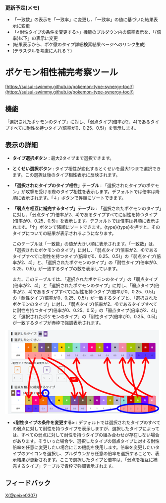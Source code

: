 ### 更新予定(メモ)
- 「一致数」の表示を「一致率」に変更し、「一致率」の値に基づいた結果表示に変更
- 「<耐性タイプの条件を変更する>」機能のプルダウン内の倍率表示を、「{倍率}以下」の表示に変更
- (結果表示から、ポケ徹のタイプ詳細検索結果ページへのリンク生成)
- (テラスタルを考慮に入れる？)


# ポケモン相性補完考察ツール
[https://suisui-swimmy.github.io/pokemon-type-synergy-tool/](https://suisui-swimmy.github.io/pokemon-type-synergy-tool/)

## 機能
「選択されたポケモンのタイプ」に対し、「弱点タイプ(倍率が2、4)であるタイプすべてに耐性を持つタイプ(倍率が0、0.25、0.5)」を表示します。
## 表示の詳細
- **タイプ選択ボタン** : 最大2タイプまで選択できます。
- **とくせい選択ボタン** : タイプ相性が変化するとくせいを最大1つまで選択できます。この選択は後のタイプ相性表示に反映されます。
- **「選択されたタイプのタイプ相性」テーブル** : 「選択されたタイプのポケモン」が攻撃を受ける際のタイプ相性を表示します。デフォルトでは倍率は降順に表示されます。「↓」ボタンで昇順にソートできます。
- **「弱点を相互に補完するタイプ」テーブル** : 「選択されたポケモンのタイプ」に対し、「弱点タイプ(倍率が2、4)であるタイプすべてに耐性を持つタイプ(倍率が0、0.25、0.5)」を表示します。デフォルトでは倍率は昇順に表示されます。「↑」ボタンで降順にソートできます。{type}{type}を押すと、そのタイプについての結果が表示されるようになります。

    このテーブルは「一致数」の値が大きい順に表示されます。「一致数」は、「選択されたポケモンのタイプ」に対し、「弱点タイプ(倍率が2、4)であるタイプすべてに耐性を持つタイプ(倍率が0、0.25、0.5)」の「弱点タイプ(倍率が2、4)」と、「選択されたポケモンのタイプ」の「耐性タイプ(倍率が0、0.25、0.5)」が一致するタイプの数を表示しています。

    また、このテーブルでは、「選択されたポケモンのタイプ」の「弱点タイプ(倍率が2、4)」と「選択されたポケモンのタイプ」に対し、「弱点タイプ(倍率が2、4)であるタイプすべてに耐性を持つタイプ(倍率が0、0.25、0.5)」の「耐性タイプ(倍率が0、0.25、0.5)」が一致するタイプと、「選択されたポケモンのタイプ」に対し、「弱点タイプ(倍率が2、4)であるタイプすべてに耐性を持つタイプ(倍率が0、0.25、0.5)」の「弱点タイプ(倍率が2、4)」と「選択されたポケモンのタイプ」の「耐性タイプ(倍率が0、0.25、0.5)」が一致するタイプが赤枠で強調表示されます。


![README_1.png](https://github.com/suisui-swimmy/pokemon-type-synergy-tool/blob/main/README_1.png?raw=true)


- **<耐性タイプの条件を変更する>** : デフォルトでは選択されたタイプのすべての弱点に対して耐性を持つタイプを表示しますが、選択したタイプによっては、すべての弱点に対して耐性を持つタイプの組み合わせが存在しない場合があります。そういった場合や、選択したタイプの弱点タイプに対する耐性倍率を任意に変更したい場合にこの機能を使用します。倍率を変更したいタイプのアイコンを選択し、プルダウンから任意の倍率を選択することで、表示結果が更新されます。ここで選択したタイプと倍率は、「弱点を相互に補完するタイプ」テーブルで青枠で強調表示されます。
## フィードバック
[X(@peixe0307)](https://x.com/peixe0307)
